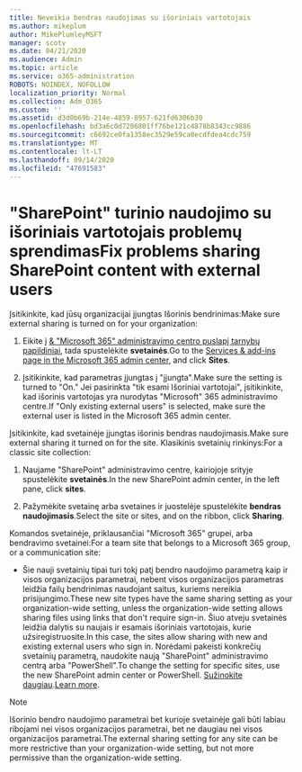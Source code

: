 ```yaml
---
title: Neveikia bendras naudojimas su išoriniais vartotojais
ms.author: mikeplum
author: MikePlumleyMSFT
manager: scotv
ms.date: 04/21/2020
ms.audience: Admin
ms.topic: article
ms.service: o365-administration
ROBOTS: NOINDEX, NOFOLLOW
localization_priority: Normal
ms.collection: Adm_O365
ms.custom: ''
ms.assetid: d3d0b69b-214e-4859-8957-621fd6306b30
ms.openlocfilehash: bd3a6c0d7206801ff76be121c4878b8343cc9886
ms.sourcegitcommit: c6692ce0fa1358ec3529e59ca0ecdfdea4cdc759
ms.translationtype: MT
ms.contentlocale: lt-LT
ms.lasthandoff: 09/14/2020
ms.locfileid: "47691583"
---
```

# <a name="fix-problems-sharing-sharepoint-content-with-external-users"></a><span data-ttu-id="42f53-102">"SharePoint" turinio naudojimo su išoriniais vartotojais problemų sprendimas</span><span class="sxs-lookup"><span data-stu-id="42f53-102">Fix problems sharing SharePoint content with external users</span></span>

<span data-ttu-id="42f53-103">Įsitikinkite, kad jūsų organizacijai įjungtas Išorinis bendrinimas:</span><span class="sxs-lookup"><span data-stu-id="42f53-103">Make sure external sharing is turned on for your organization:</span></span>
  
1. <span data-ttu-id="42f53-104">Eikite į [ &amp; "Microsoft 365" administravimo centro puslapį tarnybų papildiniai](https://portal.office.com/adminportal/home#/Settings/ServicesAndAddIns), tada spustelėkite **svetainės**.</span><span class="sxs-lookup"><span data-stu-id="42f53-104">Go to the [Services &amp; add-ins page in the Microsoft 365 admin center](https://portal.office.com/adminportal/home#/Settings/ServicesAndAddIns), and click **Sites**.</span></span>
    
2. <span data-ttu-id="42f53-105">Įsitikinkite, kad parametras įjungtas į "įjungta".</span><span class="sxs-lookup"><span data-stu-id="42f53-105">Make sure the setting is turned to "On."</span></span> <span data-ttu-id="42f53-106">Jei pasirinkta "tik esami Išoriniai vartotojai", įsitikinkite, kad išorinis vartotojas yra nurodytas "Microsoft" 365 administravimo centre.</span><span class="sxs-lookup"><span data-stu-id="42f53-106">If "Only existing external users" is selected, make sure the external user is listed in the Microsoft 365 admin center.</span></span>
    
<span data-ttu-id="42f53-107">Įsitikinkite, kad svetainėje įjungtas išorinis bendras naudojimasis.</span><span class="sxs-lookup"><span data-stu-id="42f53-107">Make sure external sharing it turned on for the site.</span></span> <span data-ttu-id="42f53-108">Klasikinis svetainių rinkinys:</span><span class="sxs-lookup"><span data-stu-id="42f53-108">For a classic site collection:</span></span>
  
1. <span data-ttu-id="42f53-109">Naujame "SharePoint" administravimo centre, kairiojoje srityje spustelėkite **svetainės**.</span><span class="sxs-lookup"><span data-stu-id="42f53-109">In the new SharePoint admin center, in the left pane, click **sites**.</span></span>
    
2. <span data-ttu-id="42f53-110">Pažymėkite svetainę arba svetaines ir juostelėje spustelėkite **bendras naudojimasis**.</span><span class="sxs-lookup"><span data-stu-id="42f53-110">Select the site or sites, and on the ribbon, click **Sharing**.</span></span>
    
<span data-ttu-id="42f53-111">Komandos svetainėje, priklausančiai "Microsoft 365" grupei, arba bendravimo svetainei:</span><span class="sxs-lookup"><span data-stu-id="42f53-111">For a team site that belongs to a Microsoft 365 group, or a communication site:</span></span>
  
- <span data-ttu-id="42f53-112">Šie nauji svetainių tipai turi tokį patį bendro naudojimo parametrą kaip ir visos organizacijos parametrai, nebent visos organizacijos parametras leidžia failų bendrinimas naudojant saitus, kuriems nereikia prisijungimo.</span><span class="sxs-lookup"><span data-stu-id="42f53-112">These new site types have the same sharing setting as your organization-wide setting, unless the organization-wide setting allows sharing files using links that don't require sign-in.</span></span> <span data-ttu-id="42f53-113">Šiuo atveju svetainės leidžia dalytis su naujais ir esamais išoriniais vartotojais, kurie užsiregistruosite.</span><span class="sxs-lookup"><span data-stu-id="42f53-113">In this case, the sites allow sharing with new and existing external users who sign in.</span></span> <span data-ttu-id="42f53-114">Norėdami pakeisti konkrečių svetainių parametrą, naudokite naują "SharePoint" administravimo centrą arba "PowerShell".</span><span class="sxs-lookup"><span data-stu-id="42f53-114">To change the setting for specific sites, use the new SharePoint admin center or PowerShell.</span></span> <span data-ttu-id="42f53-115">[Sužinokite daugiau](https://go.microsoft.com/fwlink/?linkid=871863).</span><span class="sxs-lookup"><span data-stu-id="42f53-115">[Learn more](https://go.microsoft.com/fwlink/?linkid=871863).</span></span>
    
> [!NOTE]
> <span data-ttu-id="42f53-116">Išorinio bendro naudojimo parametrai bet kurioje svetainėje gali būti labiau ribojami nei visos organizacijos parametrai, bet ne daugiau nei visos organizacijos parametrai.</span><span class="sxs-lookup"><span data-stu-id="42f53-116">The external sharing setting for any site can be more restrictive than your organization-wide setting, but not more permissive than the organization-wide setting.</span></span> 
  

